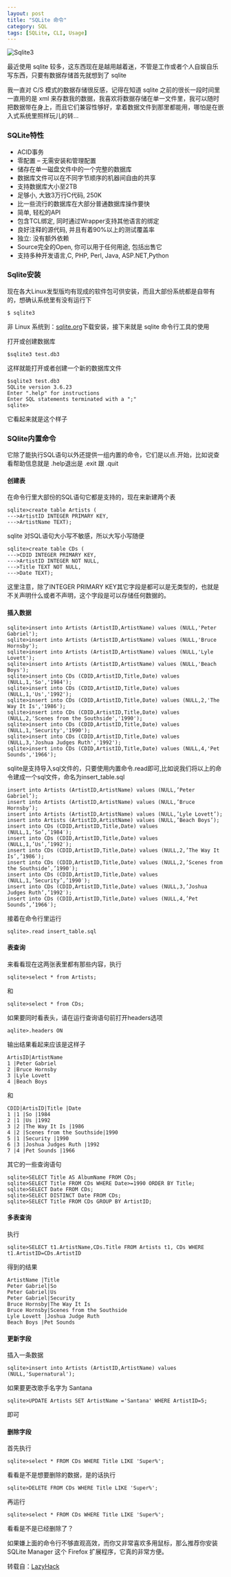 ```yaml
---
layout: post
title: "SQLite 命令"
category: SQL
tags: [SQLite, CLI, Usage]
---
```


![Sqlite3](/cdn/images/2011/08/sqlite3.png  "sqlite3")

最近使用 sqlite 较多，这东西现在是越用越着迷，不管是工作或者个人自娱自乐写东西，只要有数据存储首先就想到了 sqlite

<!-- more -->

我一直对 C/S 模式的数据存储很反感，记得在知道 sqlite 之前的很长一段时间里一直用的是 xml 来存数我的数据，我喜欢将数据存储在单一文件里，我可以随时把数据带在身上，而且它们兼容性够好，拿着数据文件到那里都能用，哪怕是在嵌入式系统里照样玩儿的转…

### SQLite特性

-    ACID事务
-    零配置 – 无需安装和管理配置
-    储存在单一磁盘文件中的一个完整的数据库
-    数据库文件可以在不同字节顺序的机器间自由的共享
-    支持数据库大小至2TB
-    足够小, 大致3万行C代码, 250K
-    比一些流行的数据库在大部分普通数据库操作要快
-    简单, 轻松的API
-    包含TCL绑定, 同时通过Wrapper支持其他语言的绑定
-    良好注释的源代码, 并且有着90%以上的测试覆盖率
-    独立: 没有额外依赖
-    Source完全的Open, 你可以用于任何用途, 包括出售它
-    支持多种开发语言,C, PHP, Perl, Java, ASP.NET,Python

### Sqlite安装

现在各大Linux发型版均有现成的软件包可供安装，而且大部份系统都是自带有的，想确认系统里有没有运行下

    $ sqlite3

非 Linux 系统到：[sqlite.org](http://www.sqlite.org/download.html)下载安装，接下来就是 sqlite 命令行工具的使用

打开或创建数据库

    $sqlite3 test.db3

这样就能打开或者创建一个新的数据库文件

    $sqlite3 test.db3
    SQLite version 3.6.23
    Enter ".help" for instructions
    Enter SQL statements terminated with a ";"
    sqlite>

它看起来就是这个样子

### SQlite内置命令

它除了能执行SQL语句以外还提供一组内置的命令，它们是以点.开始，比如说查看帮助信息就是 .help退出是 .exit 跟 .quit

#### 创建表

在命令行里大部份的SQL语句它都是支持的，现在来新建两个表

    sqlite>create table Artists (
    --->ArtistID INTEGER PRIMARY KEY,
    --->ArtistName TEXT);

sqlite 对SQL语句大小写不敏感，所以大写小写随便

    sqlite>create table CDs (
    --->CDID INTEGER PRIMARY KEY,
    --->ArtistID INTEGER NOT NULL,
    --->Title TEXT NOT NULL,
    --->Date TEXT);

这里注意，除了INTEGER PRIMARY KEY其它字段是都可以是无类型的，也就是不关声明什么或者不声明，这个字段是可以存储任何数据的。

#### 插入数据

    sqlite>insert into Artists (ArtistID,ArtistName) values (NULL,'Peter Gabriel');
    sqlite>insert into Artists (ArtistID,ArtistName) values (NULL,'Bruce Hornsby');
    sqlite>insert into Artists (ArtistID,ArtistName) values (NULL,'Lyle Lovett');
    sqlite>insert into Artists (ArtistID,ArtistName) values (NULL,'Beach Boys');
    sqlite>insert into CDs (CDID,ArtistID,Title,Date) values (NULL,1,'So','1984');
    sqlite>insert into CDs (CDID,ArtistID,Title,Date) values (NULL,1,'Us','1992');
    sqlite>insert into CDs (CDID,ArtistID,Title,Date) values (NULL,2,'The Way It Is','1986');
    sqlite>insert into CDs (CDID,ArtistID,Title,Date) values (NULL,2,'Scenes from the Southside','1990');
    sqlite>insert into CDs (CDID,ArtistID,Title,Date) values (NULL,1,'Security','1990');
    sqlite>insert into CDs (CDID,ArtistID,Title,Date) values (NULL,3,'Joshua Judges Ruth','1992');
    sqlite>insert into CDs (CDID,ArtistID,Title,Date) values (NULL,4,'Pet Sounds','1966');

sqlite是支持导入sql文件的，只要使用内置命令.read即可,比如说我们将以上的命令建成一个sql文件，命名为insert_table.sql

    insert into Artists (ArtistID,ArtistName) values (NULL,’Peter Gabriel’);
    insert into Artists (ArtistID,ArtistName) values (NULL,’Bruce Hornsby’);
    insert into Artists (ArtistID,ArtistName) values (NULL,’Lyle Lovett’);
    insert into Artists (ArtistID,ArtistName) values (NULL,’Beach Boys’);
    insert into CDs (CDID,ArtistID,Title,Date) values (NULL,1,’So’,’1984′);
    insert into CDs (CDID,ArtistID,Title,Date) values (NULL,1,’Us’,’1992′);
    insert into CDs (CDID,ArtistID,Title,Date) values (NULL,2,’The Way It Is’,’1986′);
    insert into CDs (CDID,ArtistID,Title,Date) values (NULL,2,’Scenes from the Southside’,’1990′);
    insert into CDs (CDID,ArtistID,Title,Date) values (NULL,1,’Security’,’1990′);
    insert into CDs (CDID,ArtistID,Title,Date) values (NULL,3,’Joshua Judges Ruth’,’1992′);
    insert into CDs (CDID,ArtistID,Title,Date) values (NULL,4,’Pet Sounds’,’1966′);

接着在命令行里运行

    sqlite>.read insert_table.sql

#### 表查询

来看看现在这两张表里都有那些内容，执行

    sqlite>select * from Artists;

和

    sqlite>select * from CDs;

如果要同时看表头，请在运行查询语句前打开headers选项

    aqlite>.headers ON

输出结果看起来应该是这样子

    ArtisID|ArtistName
    1 |Peter Gabriel
    2 |Bruce Hornsby
    3 |Lyle Lovett
    4 |Beach Boys

和

    CDID|ArtisID|Title |Date
    1 |1 |So |1984
    2 |1 |Us |1992
    3 |2 |The Way It Is |1986
    4 |2 |Scenes from the Southside|1990
    5 |1 |Security |1990
    6 |3 |Joshua Judges Ruth |1992
    7 |4 |Pet Sounds |1966

其它的一些查询语句

    sqlite>SELECT Title AS AlbumName FROM CDs;
    sqlite>SELECT Title FROM CDs WHERE Date>=1990 ORDER BY Title;
    sqlite>SELECT Date FROM CDs;
    sqlite>SELECT DISTINCT Date FROM CDs;
    sqlite>SELECT Title FROM CDs GROUP BY ArtistID;

#### 多表查询

执行

    sqlite>SELECT t1.ArtistName,CDs.Title FROM Artists t1, CDs WHERE t1.ArtistID=CDs.ArtistID

得到的结果

    ArtistName |Title
    Peter Gabriel|So
    Peter Gabriel|Us
    Peter Gabriel|Security
    Bruce Hornsby|The Way It Is
    Bruce Hornsby|Scenes from the Southside
    Lyle Lovett |Joshua Judge Ruth
    Beach Boys |Pet Sounds

#### 更新字段

插入一条数据

    sqlite>insert into Artists (ArtistID,ArtistName) values (NULL,'Supernatural');

如果要更改歌手名字为 Santana

    sqlite>UPDATE Artists SET ArtistName ='Santana' WHERE ArtistID=5;

即可

#### 删除字段

首先执行

    sqlite>select * FROM CDs WHERE Title LIKE 'Super%';

看看是不是想要删除的数据，是的话执行

    sqlite>DELETE FROM CDs WHERE Title LIKE 'Super%';

再运行

    sqlite>select * FROM CDs WHERE Title LIKE 'Super%';

看看是不是已经删除了？

如果嫌上面的命令行不够直观高效，而你又非常喜欢多用鼠标，那么推荐你安装 SQLite Manager 这个 Firefox 扩展程序，它真的非常方便。

转载自：[LazyHack](http://lazyhack.net/)
